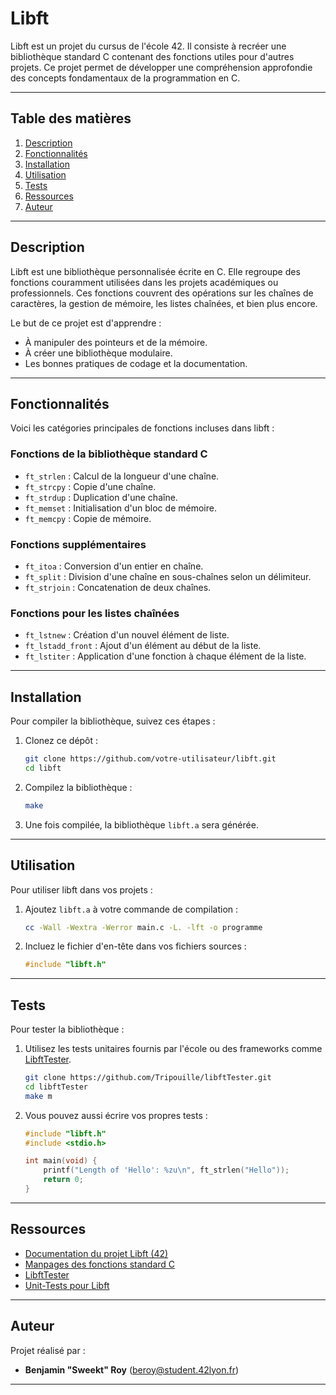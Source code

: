 # Libft

Libft est un projet du cursus de l'école 42. Il consiste à recréer une bibliothèque standard C contenant des fonctions utiles pour d'autres projets. Ce projet permet de développer une compréhension approfondie des concepts fondamentaux de la programmation en C.

---

## Table des matières

1. [Description](#description)
2. [Fonctionnalités](#fonctionnalités)
3. [Installation](#installation)
4. [Utilisation](#utilisation)
5. [Tests](#tests)
6. [Ressources](#ressources)
7. [Auteur](#auteur)

---

## Description

Libft est une bibliothèque personnalisée écrite en C. Elle regroupe des fonctions couramment utilisées dans les projets académiques ou professionnels. Ces fonctions couvrent des opérations sur les chaînes de caractères, la gestion de mémoire, les listes chaînées, et bien plus encore.

Le but de ce projet est d'apprendre :
- À manipuler des pointeurs et de la mémoire.
- À créer une bibliothèque modulaire.
- Les bonnes pratiques de codage et la documentation.

---

## Fonctionnalités

Voici les catégories principales de fonctions incluses dans libft :

### Fonctions de la bibliothèque standard C
- `ft_strlen` : Calcul de la longueur d'une chaîne.
- `ft_strcpy` : Copie d'une chaîne.
- `ft_strdup` : Duplication d'une chaîne.
- `ft_memset` : Initialisation d'un bloc de mémoire.
- `ft_memcpy` : Copie de mémoire.

### Fonctions supplémentaires
- `ft_itoa` : Conversion d'un entier en chaîne.
- `ft_split` : Division d'une chaîne en sous-chaînes selon un délimiteur.
- `ft_strjoin` : Concatenation de deux chaînes.

### Fonctions pour les listes chaînées
- `ft_lstnew` : Création d'un nouvel élément de liste.
- `ft_lstadd_front` : Ajout d'un élément au début de la liste.
- `ft_lstiter` : Application d'une fonction à chaque élément de la liste.

---

## Installation

Pour compiler la bibliothèque, suivez ces étapes :

1. Clonez ce dépôt :
   ```bash
   git clone https://github.com/votre-utilisateur/libft.git
   cd libft
   ```

2. Compilez la bibliothèque :
   ```bash
   make
   ```

3. Une fois compilée, la bibliothèque `libft.a` sera générée.

---

## Utilisation

Pour utiliser libft dans vos projets :

1. Ajoutez `libft.a` à votre commande de compilation :
   ```bash
   cc -Wall -Wextra -Werror main.c -L. -lft -o programme
   ```

2. Incluez le fichier d'en-tête dans vos fichiers sources :
   ```c
   #include "libft.h"
   ```

---

## Tests

Pour tester la bibliothèque :

1. Utilisez les tests unitaires fournis par l'école ou des frameworks comme [LibftTester](https://github.com/Tripouille/libftTester).
   ```bash
   git clone https://github.com/Tripouille/libftTester.git
   cd libftTester
   make m
   ```

2. Vous pouvez aussi écrire vos propres tests :
   ```c
   #include "libft.h"
   #include <stdio.h>

   int main(void) {
       printf("Length of 'Hello': %zu\n", ft_strlen("Hello"));
       return 0;
   }
   ```

---

## Ressources

- [Documentation du projet Libft (42)](https://projects.intra.42.fr/projects/libft)
- [Manpages des fonctions standard C](https://man7.org/linux/man-pages/)
- [LibftTester](https://github.com/Tripouille/libftTester)
- [Unit-Tests pour Libft](https://github.com/alelievr/libft-unit-test)

---

## Auteur

Projet réalisé par :
- **Benjamin "Sweekt" Roy** ([beroy@student.42lyon.fr](mailto:beroy@student.42lyon.fr))

---

